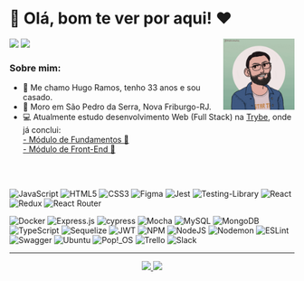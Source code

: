   # 👋 Olá, bom te ver por aqui! ❤

  <img src="hugo-gif.gif" alt="hugo-gif" width="25%" align="right" />
  <div>
    <a href = "mailto:dev.hugoramos@gmail.com"><img
      src="https://img.shields.io/badge/dev.hugoramos@gmail.com-D14836?style=for-the-badge&logo=gmail&logoColor=white"></a>
    <a href = "https://www.linkedin.com/in/hugo-ramos-dev"> <img
      src="https://img.shields.io/badge/-hugo--ramos--dev-%230077B5?style=for-the-badge&logo=linkedin&logoColor=white" target="_blank"></a> 
  </div>
  
  ### Sobre mim:

  <ul> 
    <li>🪪 Me chamo Hugo Ramos, tenho 33 anos e sou casado.</li>
    <li>🏡 Moro em São Pedro da Serra, Nova Friburgo-RJ.</li>
    <li>💻 Atualmente estudo desenvolvimento Web (Full Stack) na <a href="https://www.betrybe.com/">Trybe</a>, onde já conclui:<br>
        <a href="https://www.credential.net/8b410749-7309-40ec-94d2-3198514a7935#gs.litxqj">- Módulo de Fundamentos 🥇</a><br>
        <a href="https://www.credential.net/195d13dd-f66e-407b-8ea5-39045ab16ce8#gs.o3je3w">- Módulo de Front-End 🥇</a><br>
    </li>
  </ul><br><br>
  
<!-- <h3 align=center>Front-End</h3>

--- -->
<!-- <div aling-center> -->
<!-- 
  ![Git](https://img.shields.io/badge/git-%23F05033.svg?style=for-the-badge&logo=git&logoColor=white)
  ![GitHub](https://img.shields.io/badge/github-%23121011.svg?style=for-the-badge&logo=github&logoColor=white) -->
  
  ![JavaScript](https://img.shields.io/badge/javascript-%23323330.svg?style=for-the-badge&logo=javascript&logoColor=%23F7DF1E)
  ![HTML5](https://img.shields.io/badge/html5-%23E34F26.svg?style=for-the-badge&logo=html5&logoColor=white)
  ![CSS3](https://img.shields.io/badge/css3-%231572B6.svg?style=for-the-badge&logo=css3&logoColor=white)
  ![Figma](https://img.shields.io/badge/figma-%23F24E1E.svg?style=for-the-badge&logo=figma&logoColor=white)
  ![Jest](https://img.shields.io/badge/-jest-%23C21325?style=for-the-badge&logo=jest&logoColor=white)
  ![Testing-Library](https://img.shields.io/badge/-TestingLibrary-%23E33332?style=for-the-badge&logo=testing-library&logoColor=white)
  ![React](https://img.shields.io/badge/react-%2320232a.svg?style=for-the-badge&logo=react&logoColor=%2361DAFB)
  ![Redux](https://img.shields.io/badge/redux-%23593d88.svg?style=for-the-badge&logo=redux&logoColor=white)
  ![React Router](https://img.shields.io/badge/React_Router-CA4245?style=for-the-badge&logo=react-router&logoColor=white)
  
<!-- </div> -->

<!-- <h3>Back-End</h3>

--- -->

![Docker](https://img.shields.io/badge/docker-%230db7ed.svg?style=for-the-badge&logo=docker&logoColor=white)
![Express.js](https://img.shields.io/badge/express.js-%23404d59.svg?style=for-the-badge&logo=express&logoColor=%2361DAFB)
![cypress](https://img.shields.io/badge/-cypress-%23E5E5E5?style=for-the-badge&logo=cypress&logoColor=058a5e)
![Mocha](https://img.shields.io/badge/-mocha-%238D6748?style=for-the-badge&logo=mocha&logoColor=white)
![MySQL](https://img.shields.io/badge/mysql-%2300f.svg?style=for-the-badge&logo=mysql&logoColor=white)
![MongoDB](https://img.shields.io/badge/MongoDB-%234ea94b.svg?style=for-the-badge&logo=mongodb&logoColor=white)
![TypeScript](https://img.shields.io/badge/typescript-%23007ACC.svg?style=for-the-badge&logo=typescript&logoColor=white)
![Sequelize](https://img.shields.io/badge/Sequelize-52B0E7?style=for-the-badge&logo=Sequelize&logoColor=white)
![JWT](https://img.shields.io/badge/JWT-black?style=for-the-badge&logo=JSON%20web%20tokens)
![NPM](https://img.shields.io/badge/NPM-%23CB3837.svg?style=for-the-badge&logo=npm&logoColor=white)
![NodeJS](https://img.shields.io/badge/node.js-6DA55F?style=for-the-badge&logo=node.js&logoColor=white)
![Nodemon](https://img.shields.io/badge/NODEMON-%23323330.svg?style=for-the-badge&logo=nodemon&logoColor=%BBDEAD)
![ESLint](https://img.shields.io/badge/ESLint-4B3263?style=for-the-badge&logo=eslint&logoColor=white)
![Swagger](https://img.shields.io/badge/-Swagger-%23Clojure?style=for-the-badge&logo=swagger&logoColor=white)
![Ubuntu](https://img.shields.io/badge/Ubuntu-E95420?style=for-the-badge&logo=ubuntu&logoColor=white)
![Pop!\_OS](https://img.shields.io/badge/Pop!_OS-48B9C7?style=for-the-badge&logo=Pop!_OS&logoColor=white)
![Trello](https://img.shields.io/badge/Trello-%23026AA7.svg?style=for-the-badge&logo=Trello&logoColor=white)
![Slack](https://img.shields.io/badge/Slack-4A154B?style=for-the-badge&logo=slack&logoColor=white)


<!--   <div style="display: inline_block"><br>
    <a href="https://www.google.com/search?q=javascript">     
      <img 
        align="center"
        alt="javascript-icon"
        src="https://img.shields.io/badge/javascript-%23323330.svg?style=for-the-badge&logo=javascript&logoColor=%23F7DF1E"
      />
    </a>
   <a href="https://www.google.com/search?q=html">
     <img align="center" alt="Icon-HTML"
      src="https://img.shields.io/badge/html5-%23E34F26.svg?style=for-the-badge&logo=html5&logoColor=white"></a>
   <a href="https://www.google.com/search?q=css">
      <img align="center" alt="Icon-CSS" height="30" width="40"
       src="https://raw.githubusercontent.com/devicons/devicon/master/icons/css3/css3-original.svg"></a>
   <a href="https://www.google.com/search?q=jest">
     <img align="center" alt="Icon-Jest" height="30" width="40"
      src="https://cdn.jsdelivr.net/gh/devicons/devicon/icons/jest/jest-plain.svg"></a>
   <a href="https://www.google.com/search?q=react">
      <img align="center" alt="Icon-React" height="30" width="40"
       src="https://cdn.jsdelivr.net/gh/devicons/devicon/icons/react/react-original.svg" /></a>
   <a href="https://www.google.com/search?q=redux">
      <img align="center" alt="Icon-Redux" height="30" width="40"
       src="https://cdn.jsdelivr.net/gh/devicons/devicon/icons/redux/redux-original.svg" /></a>
   <a href="https://www.google.com/search?q=reactrouter">
     <img align="center" alt="Icon-ReactRouter" height="30" width="40"
      src="https://reactrouter.com/_brand/react-router-mark-color.png"></a>
   <a href="https://www.google.com/search?q=react+testing+libray">
     <img align="center" alt="Icon-RTL" height="30" width="40"
      src="https://api.iconify.design/logos/testing-library.svg"></a>
   <a href="https://www.google.com/search?q=trello">
     <img align="center" alt="Icon-Trello" height="30" width="40"
      src="https://cdn.jsdelivr.net/gh/devicons/devicon/icons/trello/trello-plain.svg" ></a>
   <a href="https://www.google.com/search?q=slack">
     <img align="center" alt="Icon-Slack" height="30" width="40"
      src="https://cdn.jsdelivr.net/gh/devicons/devicon/icons/slack/slack-original.svg" ></a>
  </div> -->

---

<div align="center">
  <a href="https://github.com/HugoRamosC">
 <img height = "250px" font-size = "50px"
  src="https://github-readme-stats.vercel.app/api/top-langs/?username=HugoRamosC&show_icons=true&theme=transparent&count_private=true&locale=pt-br&border_radius=30"
  />
  <img height="250px"
    src="https://github-readme-stats.vercel.app/api?username=HugoRamosC&show_icons=true&theme=transparent&include_all_commits=false&count_private=true&locale=pt-br&border_radius=30"
  />
 
</div>
